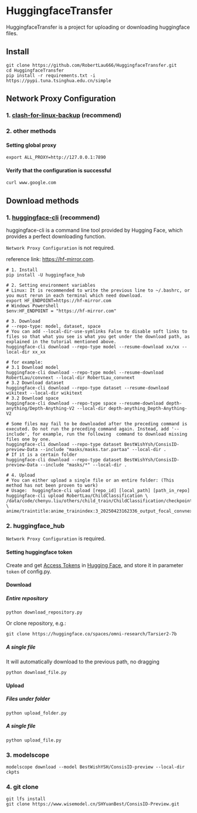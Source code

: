 # HuggingfaceTransfer

HuggingfaceTransfer is a project for uploading or downloading huggingface files.

## Install

```
git clone https://github.com/RobertLau666/HuggingfaceTransfer.git
cd HuggingfaceTransfer
pip install -r requirements.txt -i https://pypi.tuna.tsinghua.edu.cn/simple
```

## Network Proxy Configuration

### 1. [clash-for-linux-backup](https://github.com/Elegycloud/clash-for-linux-backup) (recommend)

### 2. other methods
#### Setting global proxy
```
export ALL_PROXY=http://127.0.0.1:7890
```
#### Verify that the configuration is successful
```
curl www.google.com
```

## Download methods

### 1. [huggingface-cli](https://hf-mirror.com/docs/huggingface_hub/guides/download#download-from-the-cli) (recommend)

huggingface-cli is a command line tool provided by Hugging Face, which provides a perfect downloading function.

```Network Proxy Configuration``` is not required.

reference link: https://hf-mirror.com.

```shell
# 1. Install
pip install -U huggingface_hub

# 2. Setting environment variables
# Linux: It is recommended to write the previous line to ~/.bashrc, or you must rerun in each terminal which need download.
export HF_ENDPOINT=https://hf-mirror.com
# Windows Powershell
$env:HF_ENDPOINT = "https://hf-mirror.com"

# 3. Download
# --repo-type: model, dataset, space
# You can add --local-dir-use-symlinks False to disable soft links to files so that what you see is what you get under the download path, as explained in the tutorial mentioned above.
huggingface-cli download --repo-type model --resume-download xx/xx --local-dir xx_xx

# for example: 
# 3.1 Download model
huggingface-cli download --repo-type model --resume-download RobertLau/convnext --local-dir RobertLau_convnext
# 3.2 Download dataset
huggingface-cli download --repo-type dataset --resume-download wikitext --local-dir wikitext
# 3.2 Download space
huggingface-cli download --repo-type space --resume-download depth-anything/Depth-Anything-V2 --local-dir depth-anything_Depth-Anything-V2

# Some files may fail to be downloaded after the preceding command is executed. Do not run the preceding command again. Instead, add '--include', for example, run the following  command to download missing files one by one.
huggingface-cli download --repo-type dataset BestWishYsh/ConsisID-preview-Data --include "masks/masks.tar.partaa" --local-dir .
# If it is a certain folder
huggingface-cli download --repo-type dataset BestWishYsh/ConsisID-preview-Data --include "masks/*" --local-dir .

# 4. Upload
# You can either upload a single file or an entire folder: (This method has not been proven to work)
# Usage:  huggingface-cli upload [repo_id] [local_path] [path_in_repo]
huggingface-cli upload RobertLau/ChildClassification \
/data/code/chenyu.liu/others/child_train/ChildClassification/checkpoint/traintitle:anime_trainindex:3/20250423162336/output_focal_convnext/traintitle:anime_trainindex:3_20250423162336_output_focal_convnext_epoch:34.pth \
anime/traintitle:anime_trainindex:3_20250423162336_output_focal_convnext_epoch:34.pth
```

### 2. huggingface_hub
```Network Proxy Configuration``` is required.
####  Setting huggingface token

Create and get [Access Tokens](https://huggingface.co/settings/tokens) in [Hugging Face](https://huggingface.co/), and store it in parameter ``token`` of config.py.

#### Download

##### Entire repository

```
python download_repository.py
```

Or clone repository, e.g.:

```
git clone https://huggingface.co/spaces/omni-research/Tarsier2-7b
```

##### A single file

It will automatically download to the previous path, no dragging

```
python download_file.py
```

#### Upload

##### Files under folder

```
python upload_folder.py
```

##### A single file

```
python upload_file.py
```

### 3. modelscope

```
modelscope download --model BestWishYSH/ConsisID-preview --local-dir ckpts
```

### 4. git clone

```
git lfs install
git clone https://www.wisemodel.cn/SHYuanBest/ConsisID-Preview.git
```
